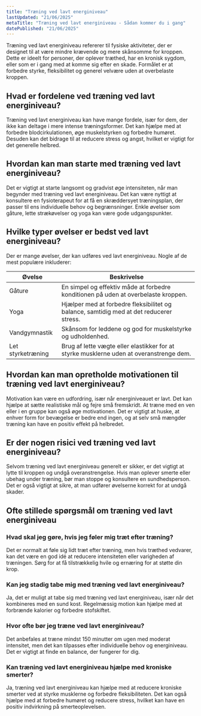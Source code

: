 ```yaml
---
title: "Træning ved lavt energiniveau"
lastUpdated: "21/06/2025"
metaTitle: "Træning ved lavt energiniveau - Sådan kommer du i gang"
datePublished: "21/06/2025"
---
```


Træning ved lavt energiniveau refererer til fysiske aktiviteter, der er designet til at være mindre krævende og mere skånsomme for kroppen. Dette er ideelt for personer, der oplever træthed, har en kronisk sygdom, eller som er i gang med at komme sig efter en skade. Formålet er at forbedre styrke, fleksibilitet og generel velvære uden at overbelaste kroppen.

## Hvad er fordelene ved træning ved lavt energiniveau?

Træning ved lavt energiniveau kan have mange fordele, især for dem, der ikke kan deltage i mere intense træningsformer. Det kan hjælpe med at forbedre blodcirkulationen, øge muskelstyrken og forbedre humøret. Desuden kan det bidrage til at reducere stress og angst, hvilket er vigtigt for det generelle helbred.

## Hvordan kan man starte med træning ved lavt energiniveau?

Det er vigtigt at starte langsomt og gradvist øge intensiteten, når man begynder med træning ved lavt energiniveau. Det kan være nyttigt at konsultere en fysioterapeut for at få en skræddersyet træningsplan, der passer til ens individuelle behov og begrænsninger. Enkle øvelser som gåture, lette strækøvelser og yoga kan være gode udgangspunkter.

## Hvilke typer øvelser er bedst ved lavt energiniveau?

Der er mange øvelser, der kan udføres ved lavt energiniveau. Nogle af de mest populære inkluderer:

| Øvelse | Beskrivelse |
|--------|-------------|
| Gåture | En simpel og effektiv måde at forbedre konditionen på uden at overbelaste kroppen. |
| Yoga | Hjælper med at forbedre fleksibilitet og balance, samtidig med at det reducerer stress. |
| Vandgymnastik | Skånsom for leddene og god for muskelstyrke og udholdenhed. |
| Let styrketræning | Brug af lette vægte eller elastikker for at styrke musklerne uden at overanstrenge dem. |

## Hvordan kan man opretholde motivationen til træning ved lavt energiniveau?

Motivation kan være en udfordring, især når energiniveauet er lavt. Det kan hjælpe at sætte realistiske mål og fejre små fremskridt. At træne med en ven eller i en gruppe kan også øge motivationen. Det er vigtigt at huske, at enhver form for bevægelse er bedre end ingen, og at selv små mængder træning kan have en positiv effekt på helbredet.

## Er der nogen risici ved træning ved lavt energiniveau?

Selvom træning ved lavt energiniveau generelt er sikker, er det vigtigt at lytte til kroppen og undgå overanstrengelse. Hvis man oplever smerte eller ubehag under træning, bør man stoppe og konsultere en sundhedsperson. Det er også vigtigt at sikre, at man udfører øvelserne korrekt for at undgå skader.

## Ofte stillede spørgsmål om træning ved lavt energiniveau

### Hvad skal jeg gøre, hvis jeg føler mig træt efter træning?

Det er normalt at føle sig lidt træt efter træning, men hvis træthed vedvarer, kan det være en god idé at reducere intensiteten eller varigheden af træningen. Sørg for at få tilstrækkelig hvile og ernæring for at støtte din krop.

### Kan jeg stadig tabe mig med træning ved lavt energiniveau?

Ja, det er muligt at tabe sig med træning ved lavt energiniveau, især når det kombineres med en sund kost. Regelmæssig motion kan hjælpe med at forbrænde kalorier og forbedre stofskiftet.

### Hvor ofte bør jeg træne ved lavt energiniveau?

Det anbefales at træne mindst 150 minutter om ugen med moderat intensitet, men det kan tilpasses efter individuelle behov og energiniveau. Det er vigtigt at finde en balance, der fungerer for dig.

### Kan træning ved lavt energiniveau hjælpe med kroniske smerter?

Ja, træning ved lavt energiniveau kan hjælpe med at reducere kroniske smerter ved at styrke musklerne og forbedre fleksibiliteten. Det kan også hjælpe med at forbedre humøret og reducere stress, hvilket kan have en positiv indvirkning på smerteoplevelsen.
